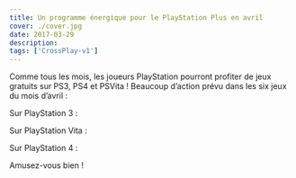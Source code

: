 ```yaml
---
title: Un programme énergique pour le PlayStation Plus en avril
cover: ./cover.jpg
date: 2017-03-29
description: 
tags: ['CrossPlay-v1']
---
```

Comme tous les mois, les joueurs PlayStation pourront profiter de jeux gratuits sur PS3, PS4 et PSVita ! Beaucoup d’action prévu dans les six jeux du mois d’avril :

Sur PlayStation 3 :

Sur PlayStation Vita :

Sur PlayStation 4 :

Amusez-vous bien !

